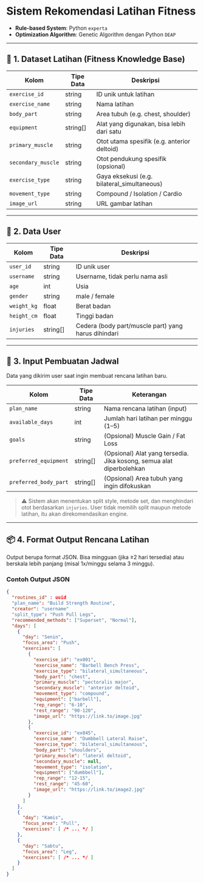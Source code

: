 # Sistem Rekomendasi Latihan Fitness

- **Rule-based System**: Python `experta`
- **Optimization Algorithm**: Genetic Algorithm dengan Python `DEAP`

---

## 📁 1. Dataset Latihan (Fitness Knowledge Base)

| Kolom               | Tipe Data   | Deskripsi |
|---------------------|-------------|-----------|
| `exercise_id`       | string      | ID unik untuk latihan |
| `exercise_name`     | string      | Nama latihan |
| `body_part`         | string      | Area tubuh (e.g. chest, shoulder) |
| `equipment`         | string[]    | Alat yang digunakan, bisa lebih dari satu |
| `primary_muscle`    | string      | Otot utama spesifik (e.g. anterior deltoid) |
| `secondary_muscle`  | string      | Otot pendukung spesifik (opsional) |
| `exercise_type`     | string      | Gaya eksekusi (e.g. bilateral_simultaneous) |
| `movement_type`     | string      | Compound / Isolation / Cardio |
| `image_url`         | string      | URL gambar latihan |

---

## 👤 2. Data User

| Kolom              | Tipe Data   | Deskripsi |
|--------------------|-------------|-----------|
| `user_id`          | string      | ID unik user |
| `username`         | string      | Username, tidak perlu nama asli |
| `age`              | int         | Usia |
| `gender`           | string      | male / female |
| `weight_kg`        | float       | Berat badan |
| `height_cm`        | float       | Tinggi badan |
| `injuries`         | string[]    | Cedera (body part/muscle part) yang harus dihindari |

---

## 📝 3. Input Pembuatan Jadwal

Data yang dikirim user saat ingin membuat rencana latihan baru.

| Kolom                | Tipe Data   | Keterangan |
|----------------------|-------------|------------|
| `plan_name`          | string      | Nama rencana latihan (input) |
| `available_days`     | int         | Jumlah hari latihan per minggu (1–5) |
| `goals`              | string      | (Opsional) Muscle Gain / Fat Loss |
| `preferred_equipment`| string[]    | (Opsional) Alat yang tersedia. Jika kosong, semua alat diperbolehkan |
| `preferred_body_part`| string[]    | (Opsional) Area tubuh yang ingin difokuskan |

> ⚠️ Sistem akan menentukan split style, metode set, dan menghindari otot berdasarkan `injuries`. User tidak memilih split maupun metode latihan, itu akan direkomendasikan engine.

---

## 📦 4. Format Output Rencana Latihan

Output berupa format JSON. Bisa mingguan (jika ≥2 hari tersedia) atau berskala lebih panjang (misal 1x/minggu selama 3 minggu).

### Contoh Output JSON

```json
{
  "routines_id" : uuid
  "plan_name": "Build Strength Routine",
  "creator": "username"
  "split_type": "Push Pull Legs",
  "recommended_methods": ["Superset", "Normal"],
  "days": [
    {
      "day": "Senin",
      "focus_area": "Push",
      "exercises": [
        {
          "exercise_id": "ex001",
          "exercise_name": "Barbell Bench Press",
          "exercise_type": "bilateral_simultaneous",
          "body_part": "chest",
          "primary_muscle": "pectoralis major",
          "secondary_muscle": "anterior deltoid",
          "movement_type": "compound",
          "equipment": ["barbell"],
          "rep_range": "6-10",
          "rest_range": "90-120",
          "image_url": "https://link.to/image.jpg"
        },
        {
          "exercise_id": "ex045",
          "exercise_name": "Dumbbell Lateral Raise",
          "exercise_type": "bilateral_simultaneous",
          "body_part": "shoulders",
          "primary_muscle": "lateral deltoid",
          "secondary_muscle": null,
          "movement_type": "isolation",
          "equipment": ["dumbbell"],
          "rep_range": "12-15",
          "rest_range": "45-60",
          "image_url": "https://link.to/image2.jpg"
        }
      ]
    },
    {
      "day": "Kamis",
      "focus_area": "Pull",
      "exercises": [ /* ... */ ]
    },
    {
      "day": "Sabtu",
      "focus_area": "Leg",
      "exercises": [ /* ... */ ]
    }
  ]
}
